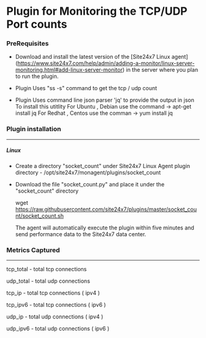 Plugin for Monitoring the TCP/UDP Port counts
==============================================

### PreRequisites
- Download and install the latest version of the [Site24x7 Linux agent] (https://www.site24x7.com/help/admin/adding-a-monitor/linux-server-monitoring.html#add-linux-server-monitor) in the server where you plan to run the plugin. 

- Plugin Uses "ss -s" command to get the tcp / udp count	
	
- Plugin Uses command line json parser 'jq' to provide the output in json
      To install this utitlity
      For Ubuntu , Debian use the command -> apt-get install jq
      For Redhat , Centos use the comman -> yum install jq


### Plugin installation
---
##### Linux 

- Create a directory "socket_count" under Site24x7 Linux Agent plugin directory - /opt/site24x7/monagent/plugins/socket_count

- Download the file "socket_count.py" and place it under the "socket_count" directory
  
  wget https://raw.githubusercontent.com/site24x7/plugins/master/socket_count/socket_count.sh
	
  The agent will automatically execute the plugin within five minutes and send performance data to the Site24x7 data center.


### Metrics Captured
---

tcp_total - total tcp connections

udp_total - total udp connections

tcp_ip - total tcp connections ( ipv4 )

tcp_ipv6 - total tcp connections ( ipv6 )

udp_ip - total udp connections ( ipv4 )

udp_ipv6 - total udp connections ( ipv6 )
